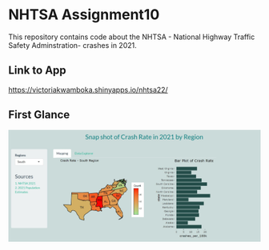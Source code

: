 # NHTSA Assignment10

This repository contains code about the NHTSA - National Highway Traffic Safety Adminstration- crashes in 2021.

## Link to App
https://victoriakwamboka.shinyapps.io/nhtsa22/

## First Glance
![Oooops!](homepage.jpg)
